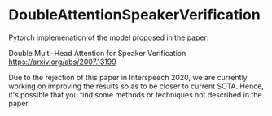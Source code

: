 # DoubleAttentionSpeakerVerification

Pytorch implemenation of the model proposed in the paper:

Double Multi-Head Attention for Speaker Verification
https://arxiv.org/abs/2007.13199

Due to the rejection of this paper in Interspeech 2020, we are currently
working on improving the results so as to be closer to current SOTA.
Hence, it's possible that you find some methods or techniques not described
in the paper.


